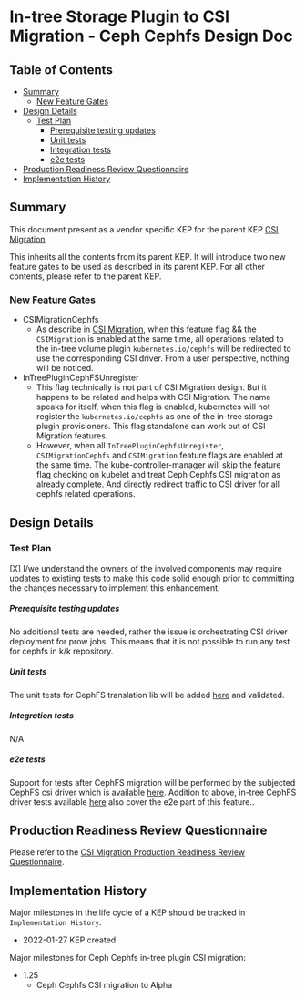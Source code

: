 # In-tree Storage Plugin to CSI Migration - Ceph Cephfs Design Doc

## Table of Contents

<!-- toc -->
- [Summary](#summary)
  - [New Feature Gates](#new-feature-gates)
- [Design Details](#design-details)
  - [Test Plan](#test-plan)
      - [Prerequisite testing updates](#prerequisite-testing-updates)
      - [Unit tests](#unit-tests)
      - [Integration tests](#integration-tests)
      - [e2e tests](#e2e-tests)
- [Production Readiness Review Questionnaire](#production-readiness-review-questionnaire)
- [Implementation History](#implementation-history)
<!-- /toc -->


## Summary

This document present as a vendor specific KEP for the parent KEP
[CSI Migration](https://github.com/kubernetes/enhancements/tree/master/keps/sig-storage/625-csi-migration)

This inherits all the contents from its parent KEP. It will introduce two new feature gates to be 
used as described in its parent KEP. For all other contents, please refer to the parent KEP.

### New Feature Gates

- CSIMigrationCephfs
  - As describe in [CSI Migration](https://github.com/kubernetes/enhancements/tree/master/keps/sig-storage/625-csi-migration), 
  when this feature flag && the `CSIMigration` is enabled at the same time, all operations related to the 
  in-tree volume plugin `kubernetes.io/cephfs` will be redirected to use the corresponding CSI driver. From a
  user perspective, nothing will be noticed.
- InTreePluginCephFSUnregister
  - This flag technically is not part of CSI Migration design. But it happens to be related and helps with 
  CSI Migration. The name speaks for itself, when this flag is enabled, kubernetes will not register the 
  `kubernetes.io/cephfs` as one of the in-tree storage plugin provisioners. This flag standalone can work out 
  of CSI Migration features.
  - However, when all `InTreePluginCephfsUnregister`, `CSIMigrationCephfs` and `CSIMigration` feature 
  flags are enabled at the same time. The kube-controller-manager will skip the feature flag checking 
  on kubelet and treat Ceph Cephfs CSI migration as already complete. And directly redirect traffic to CSI 
  driver for all cephfs related operations.

## Design Details

### Test Plan

[X] I/we understand the owners of the involved components may require updates to
existing tests to make this code solid enough prior to committing the changes necessary
to implement this enhancement.

##### Prerequisite testing updates

No additional tests are needed, rather the issue is orchestrating CSI driver
deployment for prow jobs. This means that it is not possible to run any test for
cephfs in k/k repository.

##### Unit tests

The unit tests for CephFS translation lib will be added [here](https://github.com/kubernetes/csi-translation-lib/blob/master/plugins/rbd_test.go)
and validated.

##### Integration tests

N/A

##### e2e tests

Support for tests after CephFS migration will be performed by the subjected
CephFS csi driver which is available [here](https://github.com/ceph/ceph-csi/).
Addition to above, in-tree CephFS driver tests available [here](https://github.com/kubernetes/kubernetes/blob/master/test/e2e/storage/drivers/in_tree.go#L670)
also cover the e2e part of this feature..

## Production Readiness Review Questionnaire

Please refer to the [CSI Migration Production Readiness Review Questionnaire](https://github.com/kubernetes/enhancements/tree/master/keps/sig-storage/625-csi-migration#production-readiness-review-questionnaire).

## Implementation History

Major milestones in the life cycle of a KEP should be tracked in `Implementation History`.

- 2022-01-27 KEP created

Major milestones for Ceph Cephfs in-tree plugin CSI migration:

- 1.25
  - Ceph Cephfs CSI migration to Alpha
